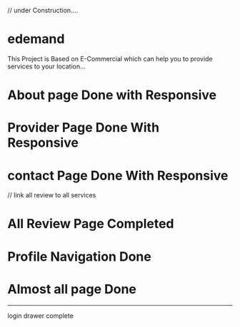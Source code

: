 // under Construction....
# edemand 
This Project is Based on E-Commercial 
which can help you to provide services to your location...

# About page Done with Responsive
# Provider Page Done With Responsive
# contact Page Done With Responsive
// link all review to all services
# All Review Page Completed  
# Profile Navigation Done
# Almost all page Done 

----------------------------
login drawer complete
